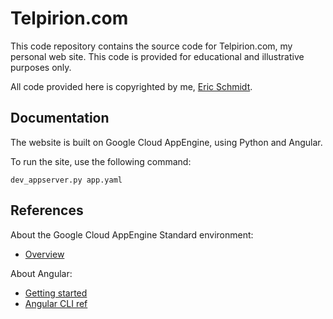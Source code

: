 # Telpirion.com

This code repository contains the source code for Telpirion.com,
my personal web site. This code is provided for educational
and illustrative purposes only.

All code provided here is copyrighted by me,
[Eric Schmidt](https://www.linkedin.com/in/eric-schmidt-692640/).

## Documentation

The website is built on Google Cloud AppEngine, using
Python and Angular.

To run the site, use the following command:

```
dev_appserver.py app.yaml
```

## References

About the Google Cloud AppEngine Standard environment:
  * [Overview](https://cloud.google.com/appengine/docs/standard/python/runtime#customized-libraries-in-python-version-27)

About Angular:
  * [Getting started](https://angular.io/guide/quickstart#getting-started)
  * [Angular CLI ref](https://angular.io/cli/build)